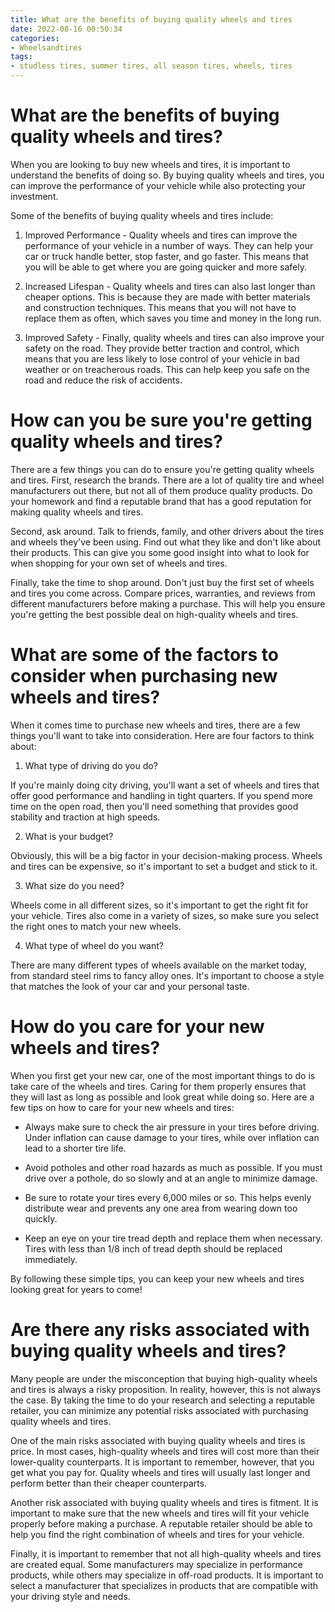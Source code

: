 ```yaml
---
title: What are the benefits of buying quality wheels and tires
date: 2022-08-16 00:50:34
categories:
- Wheelsandtires
tags:
- studless tires, summer tires, all season tires, wheels, tires
---
```



#  What are the benefits of buying quality wheels and tires?

When you are looking to buy new wheels and tires, it is important to understand the benefits of doing so. By buying quality wheels and tires, you can improve the performance of your vehicle while also protecting your investment.

Some of the benefits of buying quality wheels and tires include:

1. Improved Performance - Quality wheels and tires can improve the performance of your vehicle in a number of ways. They can help your car or truck handle better, stop faster, and go faster. This means that you will be able to get where you are going quicker and more safely.

2. Increased Lifespan - Quality wheels and tires can also last longer than cheaper options. This is because they are made with better materials and construction techniques. This means that you will not have to replace them as often, which saves you time and money in the long run.

3. Improved Safety - Finally, quality wheels and tires can also improve your safety on the road. They provide better traction and control, which means that you are less likely to lose control of your vehicle in bad weather or on treacherous roads. This can help keep you safe on the road and reduce the risk of accidents.

#  How can you be sure you're getting quality wheels and tires?

There are a few things you can do to ensure you're getting quality wheels and tires. First, research the brands. There are a lot of quality tire and wheel manufacturers out there, but not all of them produce quality products. Do your homework and find a reputable brand that has a good reputation for making quality wheels and tires.

Second, ask around. Talk to friends, family, and other drivers about the tires and wheels they've been using. Find out what they like and don't like about their products. This can give you some good insight into what to look for when shopping for your own set of wheels and tires.

Finally, take the time to shop around. Don't just buy the first set of wheels and tires you come across. Compare prices, warranties, and reviews from different manufacturers before making a purchase. This will help you ensure you're getting the best possible deal on high-quality wheels and tires.

#  What are some of the factors to consider when purchasing new wheels and tires?

When it comes time to purchase new wheels and tires, there are a few things you'll want to take into consideration. Here are four factors to think about:

1. What type of driving do you do?

If you're mainly doing city driving, you'll want a set of wheels and tires that offer good performance and handling in tight quarters. If you spend more time on the open road, then you'll need something that provides good stability and traction at high speeds.

2. What is your budget?

Obviously, this will be a big factor in your decision-making process. Wheels and tires can be expensive, so it's important to set a budget and stick to it.

3. What size do you need?

 Wheels come in all different sizes, so it's important to get the right fit for your vehicle. Tires also come in a variety of sizes, so make sure you select the right ones to match your new wheels.

4. What type of wheel do you want?

There are many different types of wheels available on the market today, from standard steel rims to fancy alloy ones. It's important to choose a style that matches the look of your car and your personal taste.

#  How do you care for your new wheels and tires?

When you first get your new car, one of the most important things to do is take care of the wheels and tires. Caring for them properly ensures that they will last as long as possible and look great while doing so. Here are a few tips on how to care for your new wheels and tires:

- Always make sure to check the air pressure in your tires before driving. Under inflation can cause damage to your tires, while over inflation can lead to a shorter tire life.

- Avoid potholes and other road hazards as much as possible. If you must drive over a pothole, do so slowly and at an angle to minimize damage.

- Be sure to rotate your tires every 6,000 miles or so. This helps evenly distribute wear and prevents any one area from wearing down too quickly.

- Keep an eye on your tire tread depth and replace them when necessary. Tires with less than 1/8 inch of tread depth should be replaced immediately.

By following these simple tips, you can keep your new wheels and tires looking great for years to come!

#  Are there any risks associated with buying quality wheels and tires?

Many people are under the misconception that buying high-quality wheels and tires is always a risky proposition. In reality, however, this is not always the case. By taking the time to do your research and selecting a reputable retailer, you can minimize any potential risks associated with purchasing quality wheels and tires.

One of the main risks associated with buying quality wheels and tires is price. In most cases, high-quality wheels and tires will cost more than their lower-quality counterparts. It is important to remember, however, that you get what you pay for. Quality wheels and tires will usually last longer and perform better than their cheaper counterparts.

Another risk associated with buying quality wheels and tires is fitment. It is important to make sure that the new wheels and tires will fit your vehicle properly before making a purchase. A reputable retailer should be able to help you find the right combination of wheels and tires for your vehicle.

Finally, it is important to remember that not all high-quality wheels and tires are created equal. Some manufacturers may specialize in performance products, while others may specialize in off-road products. It is important to select a manufacturer that specializes in products that are compatible with your driving style and needs.